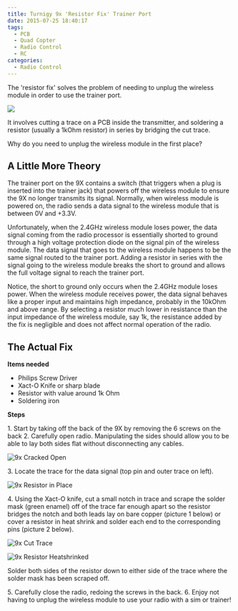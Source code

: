 ```yaml
---
title: Turnigy 9x 'Resistor Fix' Trainer Port
date: 2015-07-25 18:40:17
tags:
  - PCB
  - Quad Copter
  - Radio Control
  - RC
categories:
  - Radio Control
---
```

The 'resistor fix' solves the problem of needing to unplug the wireless module in order to use the trainer port.

![](IMG_5466.jpg)

It involves cutting a trace on a PCB inside the transmitter, and soldering a resistor (usually a 1kOhm resistor) in series by bridging the cut trace.

Why do you need to unplug the wireless module in the first place?

## A Little More Theory

The trainer port on the 9X contains a switch (that triggers when a plug is inserted into the trainer jack) that powers off the wireless module to ensure the 9X no longer transmits its signal. Normally, when wireless module is powered on, the radio sends a data signal to the wireless module that is between 0V and +3.3V.

Unfortunately, when the 2.4GHz wireless module loses power, the data signal coming from the radio processor is essentially shorted to ground through a high voltage protection diode on the signal pin of the wireless module. The data signal that goes to the wireless module happens to be the same signal routed to the trainer port. Adding a resistor in series with the signal going to the wireless module breaks the short to ground and allows the full voltage signal to reach the trainer port.

Notice, the short to ground only occurs when the 2.4GHz module loses power. When the wireless module receives power, the data signal behaves like a proper input and maintains high impedance, probably in the 10kOhm and above range. By selecting a resistor much lower in resistance than the input impedance of the wireless module, say 1k, the resistance added by the fix is negligible and does not affect normal operation of the radio.

## The Actual Fix

**Items needed**

* Philips Screw Driver
* Xact-O Knife or sharp blade
* Resistor with value around 1k Ohm
* Soldering iron

**Steps**

1\. Start by taking off the back of the 9X by removing the 6 screws on the back
2\. Carefully open radio. Manipulating the sides should allow you to be able to lay both sides flat without disconnecting any cables.

![9x Cracked Open](9x_cracked_open.jpg "9x Cracked Open")

3\. Locate the trace for the data signal (top pin and outer trace on left).

![9x Resistor in Place](9x_resistor_in_place.jpg "9x Resistor in Place")</div>

4\. Using the Xact-O knife, cut a small notch in trace and scrape the solder mask (green enamel) off of the trace far enough apart so the resistor bridges the notch and both leads lay on bare copper (picture 1 below) or cover a resistor in heat shrink and solder each end to the corresponding pins (picture 2 below).

![9x Cut Trace](9x_with_xacto.jpg "9x Cut Trace")

![9x Resistor Heatshrinked](resistor-heatshrinked.png "9x Resistor Heatshrinked")

Solder both sides of the resistor down to either side of the trace where the solder mask has been scraped off.

5\. Carefully close the radio, redoing the screws in the back.
6\. Enjoy not having to unplug the wireless module to use your radio with a sim or trainer!
